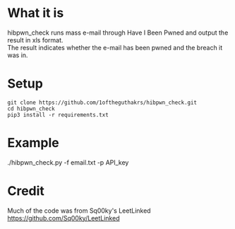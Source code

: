 # What it is
hibpwn_check runs mass e-mail through Have I Been Pwned and output the result in xls format.<br>
The result indicates whether the e-mail has been pwned and the breach it was in. 
# Setup
```
git clone https://github.com/1oftheguthakrs/hibpwn_check.git
cd hibpwn_check
pip3 install -r requirements.txt
```
# Example
./hibpwn_check.py -f email.txt -p API_key 

# Credit
Much of the code was from Sq00ky's LeetLinked
https://github.com/Sq00ky/LeetLinked
